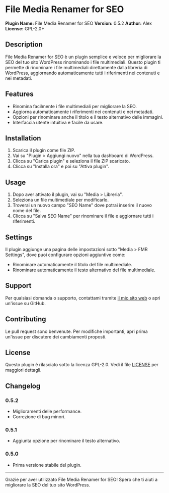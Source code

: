 # File Media Renamer for SEO

**Plugin Name:** File Media Renamer for SEO
**Version:** 0.5.2
**Author:** Alex
**License:** GPL-2.0+

## Description

File Media Renamer for SEO è un plugin semplice e veloce per migliorare la SEO del tuo sito WordPress rinominando i file multimediali. Questo plugin ti permette di rinominare i file multimediali direttamente dalla libreria di WordPress, aggiornando automaticamente tutti i riferimenti nei contenuti e nei metadati.

## Features

- Rinomina facilmente i file multimediali per migliorare la SEO.
- Aggiorna automaticamente i riferimenti nei contenuti e nei metadati.
- Opzioni per rinominare anche il titolo e il testo alternativo delle immagini.
- Interfaccia utente intuitiva e facile da usare.

## Installation

1. Scarica il plugin come file ZIP.
2. Vai su "Plugin > Aggiungi nuovo" nella tua dashboard di WordPress.
3. Clicca su "Carica plugin" e seleziona il file ZIP scaricato.
4. Clicca su "Installa ora" e poi su "Attiva plugin".

## Usage

1. Dopo aver attivato il plugin, vai su "Media > Libreria".
2. Seleziona un file multimediale per modificarlo.
3. Troverai un nuovo campo "SEO Name" dove potrai inserire il nuovo nome del file.
4. Clicca su "Salva SEO Name" per rinominare il file e aggiornare tutti i riferimenti.

## Settings

Il plugin aggiunge una pagina delle impostazioni sotto "Media > FMR Settings", dove puoi configurare opzioni aggiuntive come:

- Rinominare automaticamente il titolo del file multimediale.
- Rinominare automaticamente il testo alternativo del file multimediale.

## Support

Per qualsiasi domanda o supporto, contattami tramite [il mio sito web](#) o apri un'issue su GitHub.

## Contributing

Le pull request sono benvenute. Per modifiche importanti, apri prima un'issue per discutere dei cambiamenti proposti.

## License

Questo plugin è rilasciato sotto la licenza GPL-2.0. Vedi il file [LICENSE](LICENSE) per maggiori dettagli.


## Changelog

### 0.5.2
- Miglioramenti delle performance.
- Correzione di bug minori.

### 0.5.1
- Aggiunta opzione per rinominare il testo alternativo.

### 0.5.0
- Prima versione stabile del plugin.

---

Grazie per aver utilizzato File Media Renamer for SEO! Spero che ti aiuti a migliorare la SEO del tuo sito WordPress.
